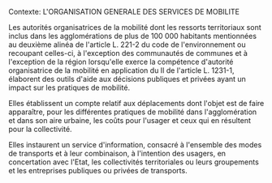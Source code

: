 Contexte: L'ORGANISATION GENERALE DES SERVICES  DE MOBILITE

Les autorités organisatrices de la mobilité dont les ressorts territoriaux sont inclus dans les agglomérations de plus de 100 000 habitants mentionnées au deuxième alinéa de l'article L. 221-2 du code de l'environnement ou recoupant celles-ci, à l'exception des communautés de communes et à l'exception de la région lorsqu'elle exerce la compétence d'autorité organisatrice de la mobilité en application du II de l'article L. 1231-1, élaborent des outils d'aide aux décisions publiques et privées ayant un impact sur les pratiques de mobilité.

Elles établissent un compte relatif aux déplacements dont l'objet est de faire apparaître, pour les différentes pratiques de mobilité dans l'agglomération et dans son aire urbaine, les coûts pour l'usager et ceux qui en résultent pour la collectivité.

Elles instaurent un service d'information, consacré à l'ensemble des modes de transports et à leur combinaison, à l'intention des usagers, en concertation avec l'Etat, les collectivités territoriales ou leurs groupements et les entreprises publiques ou privées de transports.